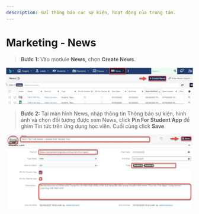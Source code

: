 ```yaml
---
description: Gửi thông báo các sự kiện, hoạt động của trung tâm.
---
```


# Marketing - News

> **Bước 1:** Vào module **News**, chọn **Create News**.&#x20;

![](../.gitbook/assets/mkt1.jpg)

> **Bước 2:** Tại màn hình News, nhập thông tin Thông báo sự kiện, hình ảnh và chọn đối tượng được xem News, click **Pin For Student App** để ghim Tin tức trên ứng dụng học viên. Cuối cùng click **Save**.

![](../.gitbook/assets/mkt2.jpg)
